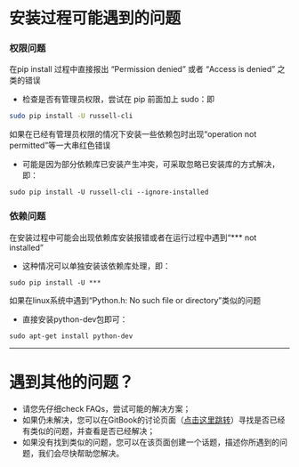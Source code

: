 # 安装过程可能遇到的问题

### 权限问题

在pip install 过程中直接报出 “Permission denied” 或者 “Access is denied” 之类的错误

* 检查是否有管理员权限，尝试在 pip 前面加上 sudo：即 

```bash
sudo pip install -U russell-cli
```

如果在已经有管理员权限的情况下安装一些依赖包时出现“operation not permitted”等一大串红色错误

* 可能是因为部分依赖库已安装产生冲突，可采取忽略已安装库的方式解决，即：

```
sudo pip install -U russell-cli --ignore-installed
```



### 依赖问题

在安装过程中可能会出现依赖库安装报错或者在运行过程中遇到“\*\*\* not installed”

* 这种情况可以单独安装该依赖库处理，即：

```
sudo pip install -U ***
```

如果在linux系统中遇到“Python.h: No such file or directory”类似的问题

* 直接安装python-dev包即可：

```
sudo apt-get install python-dev
```

---

# 遇到其他的问题？

* 请您先仔细check FAQs，尝试可能的解决方案；
* 如果仍未解决，您可以在GitBook的讨论页面（[点击这里跳转](https://www.gitbook.com/book/w821881341/russellcloud/discussions)）寻找是否已经有类似的问题，并查看是否已经解决；
* 如果没有找到类似的问题，您可以在该页面创建一个话题，描述你所遇到的问题，我们会尽快帮助您解决。



